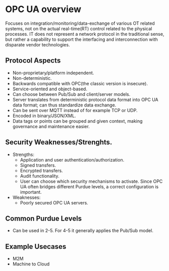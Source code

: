 # OPC UA overview
Focuses on integration/monitoring/data-exchange of various OT related systems, not on the actual real-time(RT) control related to the physical processes. IT does not represent a network protocol in the traditional sense, but rather a capability to support the interfacing and interconnection with disparate vendor technologies.

## Protocol Aspects
- Non-proprietary/platform independent.
- Non-deterministic.
- Backwards compatible with OPC(the classic version is insecure).
- Service-oriented and object-based.
- Can choose between Pub/Sub and client/server models.
- Server translates from deterministic protocol data format into OPC UA data format; can thus standardize data exchange.
- Can be sent over MQTT instead of for example TCP or UDP.
- Encoded in binary/JSON/XML.
- Data tags or points can be grouped and given context, making governance and maintenance easier.  

## Security Weaknesses/Strenghts.
- Strengths:
  - Application and user authentication/authorization.
  - Signed transfers.
  - Encrypted transfers.
  - Audit functionality.
  - User can choose which security mechanisms to activate. Since OPC UA often bridges different Purdue levels, a correct configuration is important.
- Weaknesses:
  - Poorly secured OPC UA servers.

## Common Purdue Levels
- Can be used in 2-5. For 4-5 it generally applies the Pub/Sub model.

## Example Usecases
- M2M
- Machine to Cloud
